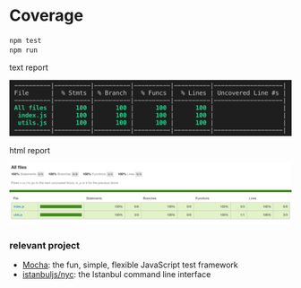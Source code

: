 # Coverage

```sh
npm test
npm run 
```

text report

![](docs/assets/text.png)

html report

![](docs/assets/html.png)

### relevant project

* [Mocha](https://mochajs.org/): the fun, simple, flexible JavaScript test framework
* [istanbuljs/nyc](https://github.com/istanbuljs/nyc): the Istanbul command line interface 
